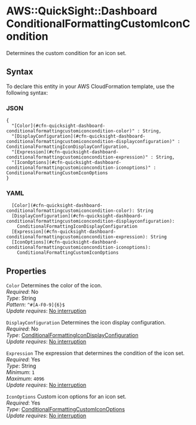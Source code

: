 # AWS::QuickSight::Dashboard ConditionalFormattingCustomIconCondition<a name="aws-properties-quicksight-dashboard-conditionalformattingcustomiconcondition"></a>

Determines the custom condition for an icon set\.

## Syntax<a name="aws-properties-quicksight-dashboard-conditionalformattingcustomiconcondition-syntax"></a>

To declare this entity in your AWS CloudFormation template, use the following syntax:

### JSON<a name="aws-properties-quicksight-dashboard-conditionalformattingcustomiconcondition-syntax.json"></a>

```
{
  "[Color](#cfn-quicksight-dashboard-conditionalformattingcustomiconcondition-color)" : String,
  "[DisplayConfiguration](#cfn-quicksight-dashboard-conditionalformattingcustomiconcondition-displayconfiguration)" : ConditionalFormattingIconDisplayConfiguration,
  "[Expression](#cfn-quicksight-dashboard-conditionalformattingcustomiconcondition-expression)" : String,
  "[IconOptions](#cfn-quicksight-dashboard-conditionalformattingcustomiconcondition-iconoptions)" : ConditionalFormattingCustomIconOptions
}
```

### YAML<a name="aws-properties-quicksight-dashboard-conditionalformattingcustomiconcondition-syntax.yaml"></a>

```
  [Color](#cfn-quicksight-dashboard-conditionalformattingcustomiconcondition-color): String
  [DisplayConfiguration](#cfn-quicksight-dashboard-conditionalformattingcustomiconcondition-displayconfiguration): 
    ConditionalFormattingIconDisplayConfiguration
  [Expression](#cfn-quicksight-dashboard-conditionalformattingcustomiconcondition-expression): String
  [IconOptions](#cfn-quicksight-dashboard-conditionalformattingcustomiconcondition-iconoptions): 
    ConditionalFormattingCustomIconOptions
```

## Properties<a name="aws-properties-quicksight-dashboard-conditionalformattingcustomiconcondition-properties"></a>

`Color`  <a name="cfn-quicksight-dashboard-conditionalformattingcustomiconcondition-color"></a>
Determines the color of the icon\.  
*Required*: No  
*Type*: String  
*Pattern*: `^#[A-F0-9]{6}$`  
*Update requires*: [No interruption](https://docs.aws.amazon.com/AWSCloudFormation/latest/UserGuide/using-cfn-updating-stacks-update-behaviors.html#update-no-interrupt)

`DisplayConfiguration`  <a name="cfn-quicksight-dashboard-conditionalformattingcustomiconcondition-displayconfiguration"></a>
Determines the icon display configuration\.  
*Required*: No  
*Type*: [ConditionalFormattingIconDisplayConfiguration](aws-properties-quicksight-dashboard-conditionalformattingicondisplayconfiguration.md)  
*Update requires*: [No interruption](https://docs.aws.amazon.com/AWSCloudFormation/latest/UserGuide/using-cfn-updating-stacks-update-behaviors.html#update-no-interrupt)

`Expression`  <a name="cfn-quicksight-dashboard-conditionalformattingcustomiconcondition-expression"></a>
The expression that determines the condition of the icon set\.  
*Required*: Yes  
*Type*: String  
*Minimum*: `1`  
*Maximum*: `4096`  
*Update requires*: [No interruption](https://docs.aws.amazon.com/AWSCloudFormation/latest/UserGuide/using-cfn-updating-stacks-update-behaviors.html#update-no-interrupt)

`IconOptions`  <a name="cfn-quicksight-dashboard-conditionalformattingcustomiconcondition-iconoptions"></a>
Custom icon options for an icon set\.  
*Required*: Yes  
*Type*: [ConditionalFormattingCustomIconOptions](aws-properties-quicksight-dashboard-conditionalformattingcustomiconoptions.md)  
*Update requires*: [No interruption](https://docs.aws.amazon.com/AWSCloudFormation/latest/UserGuide/using-cfn-updating-stacks-update-behaviors.html#update-no-interrupt)
